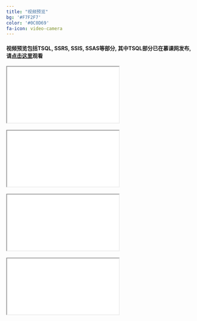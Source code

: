 ```yaml
---
title: "视频预览"
bg: '#F7F2F7'
color: '#0C0D69'
fa-icon: video-camera
---
```


#### 视频预览包括**TSQL**, **SSRS**, **SSIS**, **SSAS**等部分, 其中**TSQL**部分已在慕课网发布, 请<a href="http://www.imooc.com/learn/435" target="_blank"><strong>点击这里</strong></a>观看

<div class="icontain"><iframe src="//www.imooc.com/learn/435" allowfullscreen></iframe></div>
<br /> 

<div class="icontain"><iframe src="//www.youtube.com/embed/9WdLdxVcxXs" allowfullscreen></iframe></div>
<br /> 

<div class="icontain"><iframe src="//www.youtube.com/embed/bn2BIX1dm5s" allowfullscreen></iframe></div>
<br />

<div class="icontain"><iframe src="//www.youtube.com/embed/ThWbvD7rQjM" allowfullscreen></iframe></div>

